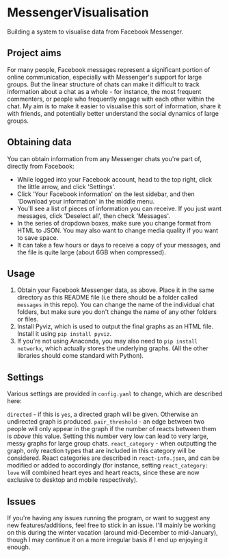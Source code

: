 # MessengerVisualisation
Building a system to visualise data from Facebook Messenger.

## Project aims

For many people, Facebook messages represent a significant portion of online communication, especially with Messenger's support for large groups. But the linear structure of chats can make it difficult to track information about a chat as a whole - for instance, the most frequent commenters, or people who frequently engage with each other within the chat. My aim is to make it easier to visualise this sort of information, share it with friends, and potentially better understand the social dynamics of large groups.

## Obtaining data

You can obtain information from any Messenger chats you're part of, directly from Facebook:

* While logged into your Facebook account, head to the top right, click the little arrow, and click 'Settings'.
* Click 'Your Facebook information' on the lest sidebar, and then 'Download your information' in the middle menu.
* You'll see a list of pieces of information you can receive. If you just want messages, click 'Deselect all', then check 'Messages'.
* In the series of dropdown boxes, make sure you change format from HTML to JSON. You may also want to change media quality if you want to save space.
* It can take a few hours or days to receive a copy of your messages, and the file is quite large (about 6GB when compressed).

## Usage

1. Obtain your Facebook Messenger data, as above. Place it in the same directory as this README file (i.e there should be a folder called `messages` in this repo). You can change the name of the individual chat folders, but make sure you don't change the name of any other folders or files.
2. Install Pyviz, which is used to output the final graphs as an HTML file. Install it using `pip install pyviz`.
3. If you're not using Anaconda, you may also need to `pip install networkx`, which actually stores the underlying graphs. (All the other libraries should come standard with Python).

## Settings

Various settings are provided in `config.yaml` to change, which are described here:

`directed` - if this is `yes`, a directed graph will be given. Otherwise an undirected graph is produced.
`pair_threshold` - an edge between two people will only appear in the graph if the number of reacts between them is *above* this value. Setting this number very low can lead to very large, messy graphs for large group chats.
`react_category` - when outputting the graph, only reaction types that are included in this category will be considered. React categories are described in `react-info.json`, and can be modified or added to accordingly (for instance, setting `react_category: love` will combined heart eyes and heart reacts, since these are now exclusive to desktop and mobile respectively).


## Issues

If you're having any issues running the program, or want to suggest any new features/additions, feel free to stick in an issue. I'll mainly be working on this during the winter vacation (around mid-December to mid-January), though I may continue it on a more irregular basis if I end up enjoying it enough.

